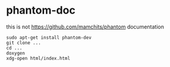 phantom-doc
===========

this is not https://github.com/mamchits/phantom documentation

    sudo apt-get install phantom-dev
    git clone ...
    cd ...
    doxygen
    xdg-open html/index.html
